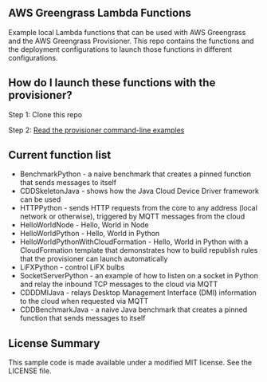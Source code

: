 ## AWS Greengrass Lambda Functions

Example local Lambda functions that can be used with AWS Greengrass and the AWS Greengrass Provisioner.  This repo contains
the functions and the deployment configurations to launch those functions in different configurations.

## How do I launch these functions with the provisioner?

Step 1: Clone this repo

Step 2: [Read the provisioner command-line examples](https://github.com/awslabs/aws-greengrass-provisioner/blob/master/docs/CommandLine.md)
## Current function list

- BenchmarkPython - a naive benchmark that creates a pinned function that sends messages to itself
- CDDSkeletonJava - shows how the Java Cloud Device Driver framework can be used
- HTTPPython - sends HTTP requests from the core to any address (local network or otherwise), triggered by MQTT messages from the cloud
- HelloWorldNode - Hello, World in Node
- HelloWorldPython - Hello, World in Python
- HelloWorldPythonWithCloudFormation - Hello, World in Python with a CloudFormation template that demonstrates how to build republish rules that the provisioner can launch automatically
- LiFXPython - control LiFX bulbs
- SocketServerPython - an example of how to listen on a socket in Python and relay the inbound TCP messages to the cloud via MQTT
- CDDDMIJava - relays Desktop Management Interface (DMI) information to the cloud when requested via MQTT
- CDDBenchmarkJava - a naive Java benchmark that creates a pinned function that sends messages to itself

## License Summary

This sample code is made available under a modified MIT license. See the LICENSE file.

